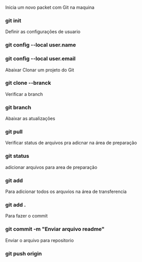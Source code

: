 Inicia um novo packet com Git na maquina

### git init

Definir as configurações de usuario

### git config --local user.name <mome do usuari>

### git config --local user.email <email do usuario>

Abaixar Clonar um projeto do Git

### git clone --branck <nome da branch> <link da branch>

Verificar a branch

### git branch

Abaixar as atualizações

### git pull

Verificar status de arquivos pra adicnar na área de preparação

### git status

adicionar arquivos para area de preparação

### git add <nome do arquivo>

Para adicionar todos os arquvios na área de transferencia

### git add .

Para fazer o commit

### git commit -m "Enviar arquivo readme"

Enviar o arquivo para repositorio

### git push origin <nome da brench>
